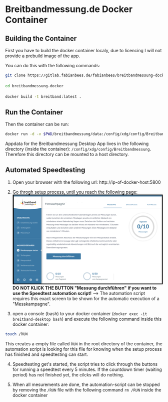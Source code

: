 # Breitbandmessung.de Docker Container



## Building the Container

First you have to build the docker container localy, due to licencing I will not provide a prebuild image of the app.

You can do this with the following commands:

```bash
git clone https://gitlab.fabianbees.de/fabianbees/breitbandmessung-docker.git

cd breitbandmessung-docker

docker build -t breitband:latest .
```

## Run the Container

Then the container can be run:

```bash
docker run -d -v $PWD/breitbandmessung/data:/config/xdg/config/Breitbandmessung -p 5800:5800 --name breitband-desktop breitband:latest
```

Appdata for the Breitbandmessung Desktop App lives in the following directory (inside the container): ```/config/xdg/config/Breitbandmessung```. Therefore this directory can be mounted to a host directory.


## Automated Speedtesting

1. Open your browser with the following url: http://ip-of-docker-host:5800


2. Go throgh setup process, until you reach the following page:
![Screenshot1](images/screenshot1.png)
**DO NOT KLICK THE BUTTON "Messung durchführen" if you want to use the Speedtest automation script!**
--> The automation script requires this exact screen to be shown for the automatic execution of a "Messkampagne".

3. open a console (bash) to your docker container (```docker exec -it breitband-desktop bash```) and execute the following command inside this docker container:
```bash
touch /RUN
```
This creates a empty file called ```RUN``` in the root directory of the container, the automation script is looking for this file for knowing when the setup process has finished and speedtesting can start.

4. Speedtesting get's started, the script tries to click through the buttons for running a speedtest every 5 minutes. If the countdown timer (waiting period) has not finished yet, the cilcks will do nothing.

5. When all mesurements are done, the automation-script can be stopped by removing the ```/RUN``` file with the following command ```rm /RUN``` inside the docker container


